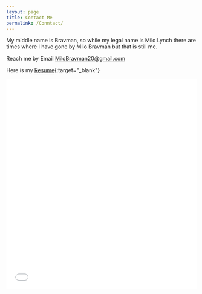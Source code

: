 ```yaml
---
layout: page
title: Contact Me
permalink: /Conntact/
---
```


My middle name is Bravman, so while my legal name is Milo Lynch there are times where I have gone by Milo Bravman but that is still me. 

Reach me by Email MiloBravman20@gmail.com

Here is my [Resume](../assests/resume.pdf){:target="_blank"}

<embed width="100%" height="555" src="../assests/resume.pdf" type="application/pdf"/>


